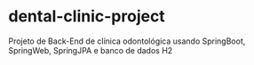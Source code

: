 # dental-clinic-project

Projeto de Back-End de clínica odontológica usando SpringBoot, SpringWeb, SpringJPA e banco de dados H2
